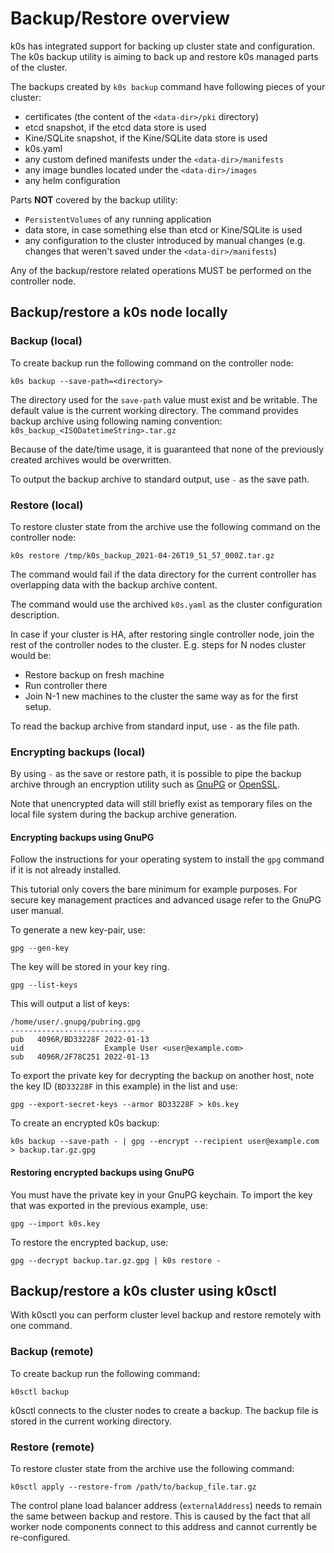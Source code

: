 # Backup/Restore overview

k0s has integrated support for backing up cluster state and configuration. The k0s backup utility is aiming to back up and restore k0s managed parts of the cluster.

The backups created by `k0s backup` command have following pieces of your cluster:

- certificates (the content of the `<data-dir>/pki` directory)
- etcd snapshot, if the etcd data store is used
- Kine/SQLite snapshot, if the Kine/SQLite data store is used
- k0s.yaml
- any custom defined manifests under the `<data-dir>/manifests`
- any image bundles located under the `<data-dir>/images`
- any helm configuration

Parts **NOT** covered by the backup utility:

- `PersistentVolumes` of any running application
- data store, in case something else than etcd or Kine/SQLite is used
- any configuration to the cluster introduced by manual changes (e.g. changes that weren't saved under the `<data-dir>/manifests`)

Any of the backup/restore related operations MUST be performed on the controller node.

## Backup/restore a k0s node locally

### Backup (local)

To create backup run the following command on the controller node:

```shell
k0s backup --save-path=<directory>
```

The directory used for the `save-path` value must exist and be writable. The default value is the current working directory.
The command provides backup archive using following naming convention: `k0s_backup_<ISODatetimeString>.tar.gz`

Because of the date/time usage, it is guaranteed that none of the previously created archives would be overwritten.

To output the backup archive to standard output, use `-` as the save path.

### Restore (local)

To restore cluster state from the archive use the following command on the controller node:

```shell
k0s restore /tmp/k0s_backup_2021-04-26T19_51_57_000Z.tar.gz
```

The command would fail if the data directory for the current controller has overlapping data with the backup archive content.

The command would use the archived `k0s.yaml` as the cluster configuration description.

In case if your cluster is HA, after restoring single controller node, join the rest of the controller nodes to the cluster.
E.g. steps for N nodes cluster would be:

- Restore backup on fresh machine
- Run controller there
- Join N-1 new machines to the cluster the same way as for the first setup.

To read the backup archive from standard input, use `-` as the file path.

### Encrypting backups (local)

By using `-` as the save or restore path, it is possible to pipe the backup archive through an encryption utility such as [GnuPG](https://gnupg.org/) or [OpenSSL](https://www.openssl.org/).

Note that unencrypted data will still briefly exist as temporary files on the local file system during the backup archive generation.

#### Encrypting backups using GnuPG

Follow the instructions for your operating system to install the `gpg` command if it is not already installed.

This tutorial only covers the bare minimum for example purposes. For secure key management practices and advanced usage refer to the GnuPG user manual.

To generate a new key-pair, use:

```shell
gpg --gen-key
```

The key will be stored in your key ring.

```shell
gpg --list-keys
```

This will output a list of keys:

```shell
/home/user/.gnupg/pubring.gpg
------------------------------
pub   4096R/BD33228F 2022-01-13
uid                  Example User <user@example.com>
sub   4096R/2F78C251 2022-01-13
```

To export the private key for decrypting the backup on another host, note the key ID (`BD33228F` in this example) in the list and use:

```shell
gpg --export-secret-keys --armor BD33228F > k0s.key
```

To create an encrypted k0s backup:

```shell
k0s backup --save-path - | gpg --encrypt --recipient user@example.com > backup.tar.gz.gpg
```

#### Restoring encrypted backups using GnuPG

You must have the private key in your GnuPG keychain. To import the key that was exported in the previous example, use:

```shell
gpg --import k0s.key
```

To restore the encrypted backup, use:

```shell
gpg --decrypt backup.tar.gz.gpg | k0s restore -
```

## Backup/restore a k0s cluster using k0sctl

With k0sctl you can perform cluster level backup and restore remotely with one command.

### Backup (remote)

To create backup run the following command:

```shell
k0sctl backup
```

k0sctl connects to the cluster nodes to create a backup. The backup file is stored in the current working directory.

### Restore (remote)

To restore cluster state from the archive use the following command:

```shell
k0sctl apply --restore-from /path/to/backup_file.tar.gz
```

The control plane load balancer address (`externalAddress`) needs to remain the same between backup and restore. This is caused by the fact that all worker node components connect to this address and cannot currently be re-configured.
